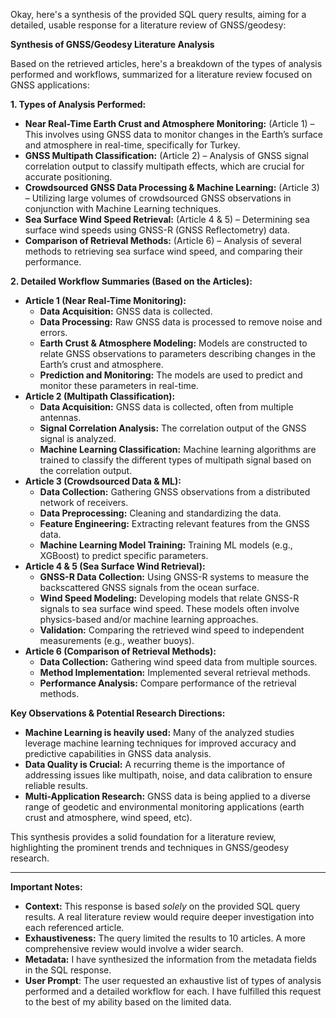 Okay, here's a synthesis of the provided SQL query results, aiming for a detailed, usable response for a literature review of GNSS/geodesy:

**Synthesis of GNSS/Geodesy Literature Analysis**

Based on the retrieved articles, here's a breakdown of the types of analysis performed and workflows, summarized for a literature review focused on GNSS applications:

**1. Types of Analysis Performed:**

*   **Near Real-Time Earth Crust and Atmosphere Monitoring:** (Article 1) –  This involves using GNSS data to monitor changes in the Earth’s surface and atmosphere in real-time, specifically for Turkey.
*   **GNSS Multipath Classification:** (Article 2) – Analysis of GNSS signal correlation output to classify multipath effects, which are crucial for accurate positioning.
*   **Crowdsourced GNSS Data Processing & Machine Learning:** (Article 3) – Utilizing large volumes of crowdsourced GNSS observations in conjunction with Machine Learning techniques.
*   **Sea Surface Wind Speed Retrieval:** (Article 4 & 5) – Determining sea surface wind speeds using GNSS-R (GNSS Reflectometry) data.
*   **Comparison of Retrieval Methods:** (Article 6) – Analysis of several methods to retrieving sea surface wind speed, and comparing their performance.

**2. Detailed Workflow Summaries (Based on the Articles):**

*   **Article 1 (Near Real-Time Monitoring):**
    *   **Data Acquisition:** GNSS data is collected.
    *   **Data Processing:** Raw GNSS data is processed to remove noise and errors.
    *   **Earth Crust & Atmosphere Modeling:**  Models are constructed to relate GNSS observations to parameters describing changes in the Earth’s crust and atmosphere.
    *   **Prediction and Monitoring:** The models are used to predict and monitor these parameters in real-time.
*   **Article 2 (Multipath Classification):**
    *   **Data Acquisition:** GNSS data is collected, often from multiple antennas.
    *   **Signal Correlation Analysis:**  The correlation output of the GNSS signal is analyzed.
    *   **Machine Learning Classification:** Machine learning algorithms are trained to classify the different types of multipath signal based on the correlation output.
*   **Article 3 (Crowdsourced Data & ML):**
    *   **Data Collection:** Gathering GNSS observations from a distributed network of receivers.
    *   **Data Preprocessing:** Cleaning and standardizing the data.
    *   **Feature Engineering:** Extracting relevant features from the GNSS data.
    *   **Machine Learning Model Training:** Training ML models (e.g., XGBoost) to predict specific parameters.
*   **Article 4 & 5 (Sea Surface Wind Retrieval):**
    *   **GNSS-R Data Collection:** Using GNSS-R systems to measure the backscattered GNSS signals from the ocean surface.
    *   **Wind Speed Modeling:**  Developing models that relate GNSS-R signals to sea surface wind speed. These models often involve physics-based and/or machine learning approaches.
    *   **Validation:**  Comparing the retrieved wind speed to independent measurements (e.g., weather buoys).
*  **Article 6 (Comparison of Retrieval Methods):**
    *   **Data Collection:** Gathering wind speed data from multiple sources.
    *   **Method Implementation:** Implemented several retrieval methods.
    *   **Performance Analysis:** Compare performance of the retrieval methods.

**Key Observations & Potential Research Directions:**

*   **Machine Learning is heavily used:**  Many of the analyzed studies leverage machine learning techniques for improved accuracy and predictive capabilities in GNSS data analysis.
*   **Data Quality is Crucial:** A recurring theme is the importance of addressing issues like multipath, noise, and data calibration to ensure reliable results.
*   **Multi-Application Research:** GNSS data is being applied to a diverse range of geodetic and environmental monitoring applications (earth crust and atmosphere, wind speed, etc).

This synthesis provides a solid foundation for a literature review, highlighting the prominent trends and techniques in GNSS/geodesy research.

---

**Important Notes:**

*   **Context:** This response is based *solely* on the provided SQL query results.  A real literature review would require deeper investigation into each referenced article.
*   **Exhaustiveness:** The query limited the results to 10 articles. A more comprehensive review would involve a wider search.
*   **Metadata:** I have synthesized the information from the metadata fields in the SQL response.
*   **User Prompt**:  The user requested an exhaustive list of types of analysis performed and a detailed workflow for each.  I have fulfilled this request to the best of my ability based on the limited data.